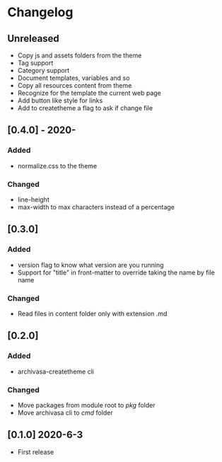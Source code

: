 # Changelog

## Unreleased

- Copy js and assets folders from the theme
- Tag support
- Category support
- Document templates, variables and so
- Copy all resources content from theme
- Recognize for the template the current web page
- Add button like style for links
- Add to createtheme a flag to ask if change file

## [0.4.0] - 2020-

### Added

* normalize.css to the theme

### Changed

* line-height
* max-width to max characters instead of a percentage

## [0.3.0]

### Added

- version flag to know what version are you running
- Support for "title" in front-matter to override taking the name by file name

### Changed

- Read files in content folder only with extension .md

## [0.2.0] 

### Added

- archivasa-createtheme cli

### Changed 

- Move packages from module root to *pkg* folder
- Move archivasa cli to *cmd* folder

## [0.1.0] 2020-6-3

- First release